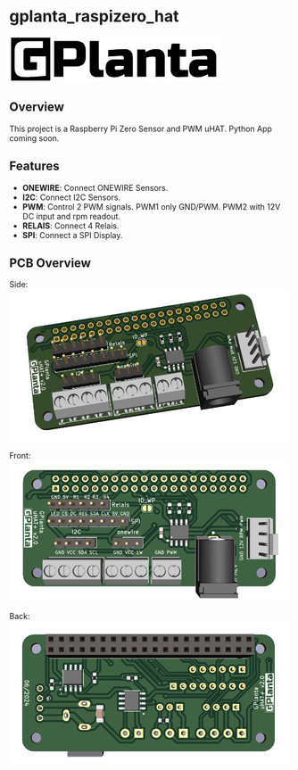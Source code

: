 # gplanta_raspizero_hat

![Project Logo](gplanta.png)

## Overview

This project is a Raspberry Pi Zero Sensor and PWM uHAT.
Python App coming soon.

## Features

- **ONEWIRE**: Connect ONEWIRE Sensors.
- **I2C**: Connect I2C Sensors.
- **PWM**: Control 2 PWM signals. PWM1 only GND/PWM. PWM2 with 12V DC input and rpm readout.
- **RELAIS**: Connect 4 Relais.
- **SPI**: Connect a SPI Display.
## PCB Overview
Side:
![Project Logo](pcb_side.png)

Front:
![Project Logo](pcb_front.png)

Back:
![Project Logo](pcb_back.png)
